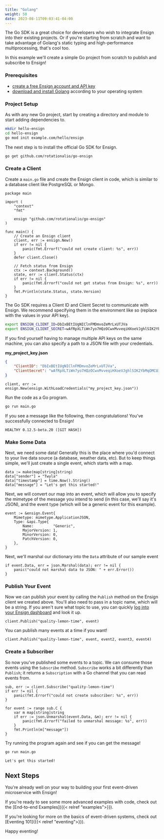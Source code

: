 ```yaml
---
title: "Golang"
weight: 50
date: 2023-08-11T09:03:41-04:00
---
```


The Go SDK is a great choice for developers who wish to integrate Ensign into their existing projects. Or if you're starting from scratch and want to take advantage of Golang's static typing and high-performance multiprocessing, that's cool too.

In this example we'll create a simple Go project from scratch to publish and subscribe to Ensign!

### Prerequisites

- [create a free Ensign account and API key](https://rotational.app)
- [download and install Golang](https://go.dev/doc/install) according to your operating system

### Project Setup

As with any new Go project, start by creating a directory and module to start adding dependencies to.

```bash
mkdir hello-ensign
cd hello-ensign
go mod init example.com/hello/ensign
```

The next step is to install the official Go SDK for Ensign.

```bash
go get github.com/rotationalio/go-ensign
```

<a name="create-a-client"></a>
### Create a Client

Create a `main.go` file and create the Ensign client in code, which is similar to a database client like PostgreSQL or Mongo.

```golang
package main

import (
	"context"
	"fmt"

	ensign "github.com/rotationalio/go-ensign"
)

func main() {
    // Create an Ensign client
	client, err := ensign.New()
	if err != nil {
		panic(fmt.Errorf("could not create client: %s", err))
	}
	defer client.Close()

    // Fetch status from Ensign
	ctx := context.Background()
	state, err := client.Status(ctx)
	if err != nil {
		panic(fmt.Errorf("could not get status from Ensign: %s", err))
	}
	fmt.Println(state.Status, state.Version)
}
```

The Go SDK requires a Client ID and Client Secret to communicate with Ensign. We recommend specifying them in the environment like so (replace with the values in your API key).

```bash
export ENSIGN_CLIENT_ID=DbIxBEtIUgNIClnFMDmvoZeMrLxUTJVa
export ENSIGN_CLIENT_SECRET=wAfRpXLTiWn7yo7HQzOCwxMvveqiHXoeVJghlSIK2YbMqOMCUiSVRVQOLT0ORrVS
```

If you find yourself having to manage multiple API keys on the same machine, you can also specify a path to a JSON file with your credentials.

**my_project_key.json**
```json
{
    "ClientID": "DbIxBEtIUgNIClnFMDmvoZeMrLxUTJVa",
    "ClientSecret": "wAfRpXLTiWn7yo7HQzOCwxMvveqiHXoeVJghlSIK2YbMqOMCUiSVRVQOLT0ORrVS"
}
```

```golang
client, err := ensign.New(ensign.WithLoadCredentials("my_project_key.json"))
```

Run the code as a Go program.

```bash
go run main.go
```

If you see a message like the following, then congratulations! You've successfully connected to Ensign!

```HEALTHY 0.12.5-beta.20 ([GIT HASH])```

### Make Some Data

Next, we need some data! Generally this is the place where you'd connect to your live data source (a database, weather data, etc). But to keep things simple, we'll just create a single event, which starts with a map.

```golang
data := make(map[string]string)
data["sender"] = "Twyla"
data["timestamp"] = time.Now().String()
data["message"] = "Let's get this started!"
```

Next, we will convert our map into an event, which will allow you to specify the mimetype of the message you intend to send (in this case, we'll say it's JSON), and the event type (which will be a generic event for this example).

```golang
event := &ensign.Event{
    Mimetype: mimetype.ApplicationJSON,
    Type: &api.Type{
		Name:         "Generic",
		MajorVersion: 1,
		MinorVersion: 0,
		PatchVersion: 0,
    },
}
```

Next, we'll marshal our dictionary into the `Data` attribute of our sample event

```golang
if event.Data, err = json.Marshal(data); err != nil {
    panic("could not marshal data to JSON: " + err.Error())
}
```

### Publish Your Event

Now we can publish your event by calling the `Publish` method on the Ensign client we created above. You'll also need to pass in a topic name, which will be a string. If you aren't sure what topic to use, you can quickly [log into your Ensign dashboard](https://rotational.app) and look it up.

```golang
client.Publish("quality-lemon-time", event)
```

You can publish many events at a time if you want!

```golang
client.Publish("quality-lemon-time", event, event2, event3, event4)
```

### Create a Subscriber

So now you've published some events to a topic. We can consume those events using the `Subscribe` method. `Subscribe` works a bit differently than `Publish`; it returns a `Subscription` with a Go channel that you can read events from.

```golang
sub, err := client.Subscribe("quality-lemon-time")
if err != nil {
    panic(fmt.Errorf("could not create subscriber: %s", err))
}

for event := range sub.C {
    var m map[string]string
    if err := json.Unmarshal(event.Data, &m); err != nil {
        panic(fmt.Errorf("failed to unmarshal message: %s", err))
    }
    fmt.Println(m["message"])
}
```

Try running the program again and see if you can get the message!

```bash
go run main.go
```

```Let's get this started!```

## Next Steps

You're already well on your way to building your first event-driven microservice with Ensign!

If you're ready to see some more advanced examples with code, check out the [End-to-end Examples]({{< relref "examples">}}).

If you're looking for more on the basics of event-driven systems, check out [Eventing 101]({{< relref "eventing">}}).

Happy eventing!